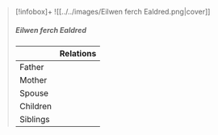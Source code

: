 > [!infobox]+
> ![[../../images/Eilwen ferch Ealdred.png|cover]]
> ##### Eilwen ferch Ealdred
> || Relations   |
> | ---- | ---- |
> | Father ||
> | Mother |  |
> | Spouse | |
> | Children||
> | Siblings ||

